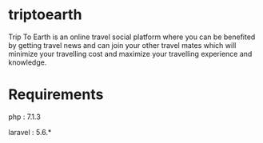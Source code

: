# triptoearth
Trip To Earth is an online travel social platform where you can be benefited by getting travel news and can join your other travel mates which will minimize your travelling cost and maximize your travelling experience and knowledge.
# Requirements

php : 7.1.3

laravel : 5.6.*
